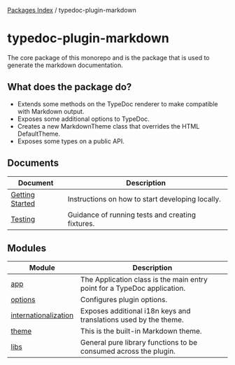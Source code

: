 [Packages Index](../README.md) / typedoc-plugin-markdown

# typedoc-plugin-markdown

The core package of this monorepo and is the package that is used to generate the markdown documentation.

## What does the package do?

* Extends some methods on the TypeDoc renderer to make compatible with Markdown output.
* Exposes some additional options to TypeDoc.
* Creates a new MarkdownTheme class that overrides the HTML DefaultTheme.
* Exposes some types on a public API.

## Documents

| Document                                        | Description                                      |
| ----------------------------------------------- | ------------------------------------------------ |
| [Getting Started](documents/Getting-Started.md) | Instructions on how to start developing locally. |
| [Testing](documents/Testing.md)                 | Guidance of running tests and creating fixtures. |

## Modules

| Module                                                 | Description                                                              |
| ------------------------------------------------------ | ------------------------------------------------------------------------ |
| [app](app/README.md)                                   | The Application class is the main entry point for a TypeDoc application. |
| [options](options/README.md)                           | Configures plugin options.                                               |
| [internationalization](internationalization/README.md) | Exposes additional i18n keys and translations used by the theme.         |
| [theme](theme/README.md)                               | This is the built-in Markdown theme.                                     |
| [libs](libs/README.md)                                 | General pure library functions to be consumed across the plugin.         |
